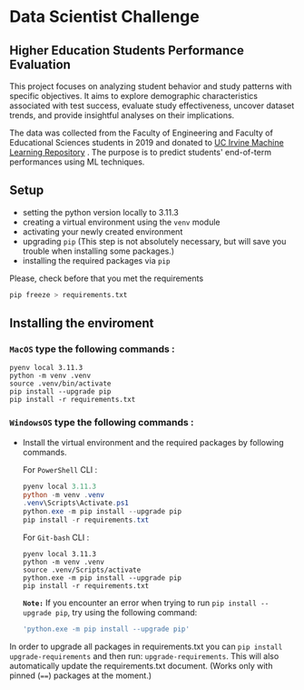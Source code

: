 # Data Scientist Challenge

## Higher Education Students Performance Evaluation

This project focuses on analyzing student behavior and study patterns with specific objectives. It aims to explore demographic characteristics associated with test success, evaluate study effectiveness, uncover dataset trends, and provide insightful analyses on their implications.


The data was collected from the Faculty of Engineering and Faculty of Educational Sciences students in 2019 and donated to [UC Irvine Machine Learning Repository](https://archive.ics.uci.edu/dataset/856/higher+education+students+performance+evaluation) . The purpose is to predict students' end-of-term performances using ML techniques.
  
## Setup

* setting the python version locally to 3.11.3
* creating a virtual environment using the `venv` module
* activating your newly created environment 
* upgrading `pip` (This step is not absolutely necessary, but will save you trouble when installing some packages.)
* installing the required packages via `pip`


Please, check before that you met the requirements

```bash
pip freeze > requirements.txt
```

## Installing the enviroment  
### **`MacOS`** type the following commands :
```
pyenv local 3.11.3
python -m venv .venv
source .venv/bin/activate
pip install --upgrade pip
pip install -r requirements.txt
```
### **`WindowsOS`** type the following commands :

- Install the virtual environment and the required packages by following commands.

   For `PowerShell` CLI :

    ```PowerShell
    pyenv local 3.11.3
    python -m venv .venv
    .venv\Scripts\Activate.ps1
    python.exe -m pip install --upgrade pip
    pip install -r requirements.txt
    ```

    For `Git-bash` CLI :
    ```
    pyenv local 3.11.3
    python -m venv .venv
    source .venv/Scripts/activate
    python.exe -m pip install --upgrade pip
    pip install -r requirements.txt
    ```

    **`Note:`**
    If you encounter an error when trying to run `pip install --upgrade pip`, try using the following command:
    ```Bash
    'python.exe -m pip install --upgrade pip'
    ```

In order to upgrade all packages in requirements.txt you can `pip install upgrade-requirements`
and then run: `upgrade-requirements`.
This will also automatically update the requirements.txt document. (Works only with pinned (`==`) packages at the moment.)